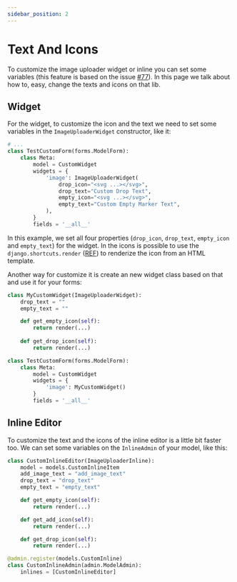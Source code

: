 ```yaml
---
sidebar_position: 2
---
```


# Text And Icons

To customize the image uploader widget or inline you can set some variables (this feature is based on the issue [#77](https://github.com/inventare/django-image-uploader-widget/issues/77)). In this page we talk about how to, easy, change the texts and icons on that lib.


## Widget

For the widget, to customize the icon and the text we need to set some variables in the `ImageUploaderWidget` constructor, like it:

```python
# ...
class TestCustomForm(forms.ModelForm):
    class Meta:
        model = CustomWidget
        widgets = {
            'image': ImageUploaderWidget(
                drop_icon="<svg ...></svg>",
                drop_text="Custom Drop Text",
                empty_icon="<svg ...></svg>",
                empty_text="Custom Empty Marker Text",
            ),
        }
        fields = '__all__'
```

In this example, we set all four properties (`drop_icon`, `drop_text`, `empty_icon` and `empty_text`) for the widget. In the icons is possible to use the `django.shortcuts.render` ([REF](https://docs.djangoproject.com/en/4.1/topics/http/shortcuts/#render)) to renderize the icon from an HTML template.

Another way for customize it is create an new widget class based on that and use it for your forms:

```python
class MyCustomWidget(ImageUploaderWidget):
    drop_text = ""
    empty_text = ""

    def get_empty_icon(self):
        return render(...)
    
    def get_drop_icon(self):
        return render(...)

class TestCustomForm(forms.ModelForm):
    class Meta:
        model = CustomWidget
        widgets = {
            'image': MyCustomWidget()
        }
        fields = '__all__'
```

## Inline Editor

To customize the text and the icons of the inline editor is a little bit faster too. We can set some variables on the `InlineAdmin` of your model, like this:

```python
class CustomInlineEditor(ImageUploaderInline):
    model = models.CustomInlineItem
    add_image_text = "add_image_text"
    drop_text = "drop_text"
    empty_text = "empty_text"

    def get_empty_icon(self):
        return render(...)

    def get_add_icon(self):
        return render(...)

    def get_drop_icon(self):
        return render(...)

@admin.register(models.CustomInline)
class CustomInlineAdmin(admin.ModelAdmin):
    inlines = [CustomInlineEditor]
```
